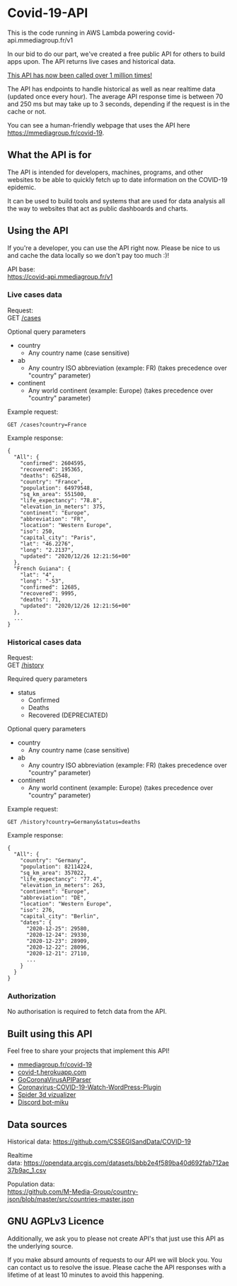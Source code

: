 # Covid-19-API

This is the code running in AWS Lambda powering covid-api.mmediagroup.fr/v1

<!-- wp:paragraph -->
<p>In our bid to do our part, we've created a free public API for others to build apps upon. The API returns live cases and historical data.</p>
<!-- /wp:paragraph -->

<!-- wp:paragraph -->
<p><a href="https://blog.mmediagroup.fr/post/m-media-coronavirus-api-passes-1-million-requests/">This API has now been called over 1 million times!</a></p>
<!-- /wp:paragraph -->

<!-- wp:paragraph -->
<p>The API has endpoints to handle historical as well as near realtime data (updated once every hour). The average API response time is between 70 and 250 ms but may take up to 3 seconds, depending if the request is in the cache or not.</p>
<!-- /wp:paragraph -->

<!-- wp:paragraph -->
<p>You can see a human-friendly webpage that uses the API here <a href="https://mmediagroup.fr/covid-19">https://mmediagroup.fr/covid-19</a>.</p>
<!-- /wp:paragraph -->

<!-- wp:heading -->
<h2>What the API is for</h2>
<!-- /wp:heading -->

<!-- wp:paragraph -->
<p>The API is intended for developers, machines, programs, and other websites to be able to quickly fetch up to date information on the COVID-19 epidemic.</p>
<!-- /wp:paragraph -->

<!-- wp:paragraph -->
<p>It can be used to build tools and systems that are used for data analysis all the way to websites that act as public dashboards and charts.</p>
<!-- /wp:paragraph -->

<!-- wp:heading -->
<h2>Using the API</h2>
<!-- /wp:heading -->

<!-- wp:paragraph -->
<p>If you're a developer, you can use the API right now. Please be nice to us and cache the data locally so we don't pay too much :)!</p>
<!-- /wp:paragraph -->

<!-- wp:paragraph -->
<p>API base:<br><a rel="noreferrer noopener" href="https://covid-api.mmediagroup.fr/v1/cases" target="_blank">https://covid-api.mmediagroup.fr/v1</a></p>
<!-- /wp:paragraph -->

<!-- wp:heading {"level":3} -->
<h3>Live cases data</h3>
<!-- /wp:heading -->

<!-- wp:paragraph -->
<p>Request:<br>GET <a rel="noreferrer noopener" href="https://covid-api.mmediagroup.fr/v1/cases" target="_blank">/cases</a></p>
<!-- /wp:paragraph -->

<!-- wp:paragraph -->
<p>Optional query parameters</p>
<!-- /wp:paragraph -->

<!-- wp:list -->
<ul>
  <li>country<ul><li>Any country name (case sensitive)</li></ul></li>
  <li>ab<ul><li>Any country ISO abbreviation (example: FR) (takes precedence over "country" parameter)</li></ul></li>
  <li>continent<ul><li>Any world continent (example: Europe) (takes precedence over "country" parameter)</li></ul></li>
</ul>
<!-- /wp:list -->

<!-- wp:paragraph -->
Example request:
  <pre><code class="lang-http"><span class="hljs-attr">GET /cases?country</span>=<span class="hljs-string">France</span>
</code></pre>

Example response:
<pre><code class="lang-JSON">{
  <span class="hljs-attr">"All"</span>: {
    <span class="hljs-attr">"confirmed"</span>: <span class="hljs-number">2604595</span>,
    <span class="hljs-attr">"recovered"</span>: <span class="hljs-number">195365</span>,
    <span class="hljs-attr">"deaths"</span>: <span class="hljs-number">62548</span>,
    <span class="hljs-attr">"country"</span>: <span class="hljs-string">"France"</span>,
    <span class="hljs-attr">"population"</span>: <span class="hljs-number">64979548</span>,
    <span class="hljs-attr">"sq_km_area"</span>: <span class="hljs-number">551500</span>,
    <span class="hljs-attr">"life_expectancy"</span>: <span class="hljs-string">"78.8"</span>,
    <span class="hljs-attr">"elevation_in_meters"</span>: <span class="hljs-number">375</span>,
    <span class="hljs-attr">"continent"</span>: <span class="hljs-string">"Europe"</span>,
    <span class="hljs-attr">"abbreviation"</span>: <span class="hljs-string">"FR"</span>,
    <span class="hljs-attr">"location"</span>: <span class="hljs-string">"Western Europe"</span>,
    <span class="hljs-attr">"iso"</span>: <span class="hljs-number">250</span>,
    <span class="hljs-attr">"capital_city"</span>: <span class="hljs-string">"Paris"</span>,
    <span class="hljs-attr">"lat"</span>: <span class="hljs-string">"46.2276"</span>,
    <span class="hljs-attr">"long"</span>: <span class="hljs-string">"2.2137"</span>,
    <span class="hljs-attr">"updated"</span>: <span class="hljs-string">"2020/12/26 12:21:56+00"</span>
  },
  <span class="hljs-attr">"French Guiana"</span>: {
    <span class="hljs-attr">"lat"</span>: <span class="hljs-string">"4"</span>,
    <span class="hljs-attr">"long"</span>: <span class="hljs-string">"-53"</span>,
    <span class="hljs-attr">"confirmed"</span>: <span class="hljs-number">12685</span>,
    <span class="hljs-attr">"recovered"</span>: <span class="hljs-number">9995</span>,
    <span class="hljs-attr">"deaths"</span>: <span class="hljs-number">71</span>,
    <span class="hljs-attr">"updated"</span>: <span class="hljs-string">"2020/12/26 12:21:56+00"</span>
  },
  ...
}
</code></pre>

<!-- /wp:paragraph -->

<!-- wp:heading {"level":3} -->
<h3>Historical cases data</h3>
<!-- /wp:heading -->

<!-- wp:paragraph -->
<p>Request:<br>GET <a rel="noreferrer noopener" href="https://covid-api.mmediagroup.fr/v1/history" target="_blank">/history</a></p>
<!-- /wp:paragraph -->

<!-- wp:paragraph -->
<p>Required query parameters</p>
<!-- /wp:paragraph -->

<!-- wp:list -->
<ul><li>status<ul><li>Confirmed</li><li>Deaths</li><li>Recovered (DEPRECIATED)</li></ul></li></ul>
<!-- /wp:list -->

<!-- wp:paragraph -->
<p>Optional query parameters</p>
<!-- /wp:paragraph -->

<!-- wp:list -->
<ul><li>country<ul><li>Any country name (case sensitive)</li></ul></li><li>ab<ul><li>Any country ISO abbreviation (example: FR) (takes precedence over "country" parameter)</li></ul></li>
  <li>continent<ul><li>Any world continent (example: Europe) (takes precedence over "country" parameter)</li></ul></li>
</ul>
<!-- /wp:list -->

<!-- wp:paragraph -->
Example request:
<pre><code class="lang-http">GET /<span class="hljs-built_in">history</span>?country=Germany&amp;status=deaths
</code></pre>

Example response:
<pre><code class="lang-json">{
  <span class="hljs-string">"All"</span>: {
    <span class="hljs-string">"country"</span>: <span class="hljs-string">"Germany"</span>,
    <span class="hljs-string">"population"</span>: <span class="hljs-number">82114224</span>,
    <span class="hljs-string">"sq_km_area"</span>: <span class="hljs-number">357022</span>,
    <span class="hljs-string">"life_expectancy"</span>: <span class="hljs-string">"77.4"</span>,
    <span class="hljs-string">"elevation_in_meters"</span>: <span class="hljs-number">263</span>,
    <span class="hljs-string">"continent"</span>: <span class="hljs-string">"Europe"</span>,
    <span class="hljs-string">"abbreviation"</span>: <span class="hljs-string">"DE"</span>,
    <span class="hljs-string">"location"</span>: <span class="hljs-string">"Western Europe"</span>,
    <span class="hljs-string">"iso"</span>: <span class="hljs-number">276</span>,
    <span class="hljs-string">"capital_city"</span>: <span class="hljs-string">"Berlin"</span>,
    <span class="hljs-string">"dates"</span>: {
      <span class="hljs-string">"2020-12-25"</span>: <span class="hljs-number">29580</span>,
      <span class="hljs-string">"2020-12-24"</span>: <span class="hljs-number">29330</span>,
      <span class="hljs-string">"2020-12-23"</span>: <span class="hljs-number">28909</span>,
      <span class="hljs-string">"2020-12-22"</span>: <span class="hljs-number">28096</span>,
      <span class="hljs-string">"2020-12-21"</span>: <span class="hljs-number">27110</span>,
      ...
    }
  }
}
</code></pre>

<!-- /wp:paragraph -->

<!-- wp:heading {"level":3} -->
<h3>Authorization</h3>
<!-- /wp:heading -->

<!-- wp:paragraph -->
<p>No authorisation is required to fetch data from the API.</p>
<!-- /wp:paragraph -->

<!-- wp:heading -->
<h2>Built using this API</h2>
<!-- /wp:heading -->

<!-- wp:paragraph -->
<p>Feel free to share your projects that implement this API!</p>
<!-- /wp:paragraph -->

<!-- wp:list -->
<ul><li><a href="https://mmediagroup.fr/covid-19">mmediagroup.fr/covid-19</a></li><li><a href="https://covid-t.herokuapp.com">covid-t.herokuapp.com</a></li>
  <li><a href="https://github.com/Fr0sty404/GoCoronaVirusAPIParser">GoCoronaVirusAPIParser</a></li>
 <li><a href="https://blog.mmediagroup.fr/post/coronavirus-covid-19-watch-wordpress-plugin/">Coronavirus-COVID-19-Watch-WordPress-Plugin</a></li>
 <li><a href="https://github.com/ladybug-tools/spider-covid-19-viz-3d">Spider 3d vizualizer</a></li>
 <li><a href="https://github.com/MasterBrian99/Discord-bot-miku" >Discord bot-miku</a></li>
</ul>
<!-- /wp:list -->

<!-- wp:heading -->
<h2>Data sources</h2>
<!-- /wp:heading -->

<!-- wp:paragraph -->
<p>Historical data:&nbsp;<a rel="noreferrer noopener" href="https://github.com/CSSEGISandData/COVID-19" target="_blank">https://github.com/CSSEGISandData/COVID-19</a></p>
<!-- /wp:paragraph -->

<!-- wp:paragraph -->
<p>Realtime data:&nbsp;<a rel="noreferrer noopener" href="https://opendata.arcgis.com/datasets/bbb2e4f589ba40d692fab712ae37b9ac_1.csv" target="_blank">https://opendata.arcgis.com/datasets/bbb2e4f589ba40d692fab712ae37b9ac_1.csv</a></p>
<!-- /wp:paragraph -->

<!-- wp:paragraph -->
<p>Population data:<br><a href="https://github.com/M-Media-Group/country-json/blob/master/src/countries-master.json">https://github.com/M-Media-Group/country-json/blob/master/src/countries-master.json</a></p>
<!-- /wp:paragraph -->

<!-- wp:heading -->
<h2>GNU AGPLv3 Licence</h2>
<!-- /wp:heading -->

<!-- wp:paragraph -->
<p>Additionally, we ask you to please not create API's that just use this API as the underlying source.</p>
<p>If you make absurd amounts of requests to our API we will block you. You can contact us to resolve the issue. Please cache the API responses with a lifetime of at least 10 minutes to avoid this happening.</p>
<!-- /wp:paragraph -->
